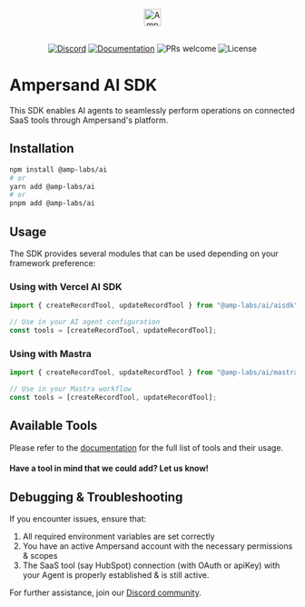 <br/>
<div align="center">
    <a href="https://www.withampersand.com/?utm_source=github&utm_medium=readme&utm_campaign=ai-sdk&utm_content=logo">
    <img src="https://res.cloudinary.com/dycvts6vp/image/upload/v1723671980/ampersand-logo-black.svg" height="30" align="center" alt="Ampersand logo" >
    </a>
<br/>
<br/>

<div align="center">

[![Discord](https://img.shields.io/badge/Join%20The%20Community-black?logo=discord)](https://discord.gg/BWP4BpKHvf) [![Documentation](https://img.shields.io/badge/Read%20our%20Documentation-black?logo=book)](https://docs.withampersand.com) ![PRs welcome](https://img.shields.io/badge/PRs-welcome-brightgreen.svg) <img src="https://img.shields.io/static/v1?label=license&message=MIT&color=white" alt="License">
</div>

</div>

# Ampersand AI SDK

This SDK enables AI agents to seamlessly perform operations on connected SaaS tools through Ampersand's platform.

## Installation

```bash
npm install @amp-labs/ai
# or
yarn add @amp-labs/ai
# or
pnpm add @amp-labs/ai
```

## Usage

The SDK provides several modules that can be used depending on your framework preference:

### Using with Vercel AI SDK

```typescript
import { createRecordTool, updateRecordTool } from "@amp-labs/ai/aisdk";

// Use in your AI agent configuration
const tools = [createRecordTool, updateRecordTool];
```

### Using with Mastra

```typescript
import { createRecordTool, updateRecordTool } from "@amp-labs/ai/mastra";

// Use in your Mastra workflow
const tools = [createRecordTool, updateRecordTool];
```

## Available Tools

Please refer to the [documentation](https://docs.withampersand.com/ai-sdk#available-tools) for the full list of tools and their usage.


#### Have a tool in mind that we could add? Let us know! 

## Debugging & Troubleshooting

If you encounter issues, ensure that:

1. All required environment variables are set correctly
2. You have an active Ampersand account with the necessary permissions & scopes
3. The SaaS tool (say HubSpot) connection (with OAuth or apiKey) with your Agent is properly established & is still active.

For further assistance, join our [Discord community](https://discord.gg/BWP4BpKHvf). 